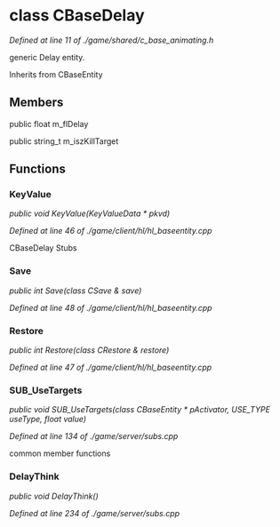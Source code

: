 # class CBaseDelay

*Defined at line 11 of ./game/shared/c_base_animating.h*

 generic Delay entity.



Inherits from CBaseEntity



## Members

public float m_flDelay

public string_t m_iszKillTarget



## Functions

### KeyValue

*public void KeyValue(KeyValueData * pkvd)*

*Defined at line 46 of ./game/client/hl/hl_baseentity.cpp*

 CBaseDelay Stubs

### Save

*public int Save(class CSave & save)*

*Defined at line 48 of ./game/client/hl/hl_baseentity.cpp*

### Restore

*public int Restore(class CRestore & restore)*

*Defined at line 47 of ./game/client/hl/hl_baseentity.cpp*

### SUB_UseTargets

*public void SUB_UseTargets(class CBaseEntity * pActivator, USE_TYPE useType, float value)*

*Defined at line 134 of ./game/server/subs.cpp*

 common member functions

### DelayThink

*public void DelayThink()*

*Defined at line 234 of ./game/server/subs.cpp*



